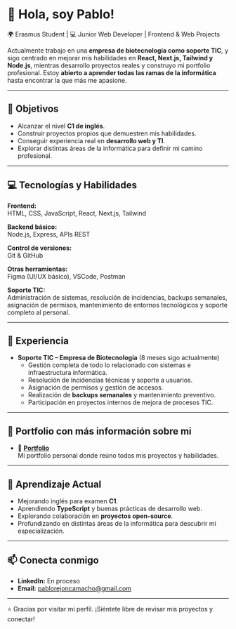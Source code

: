 # 👋 Hola, soy Pablo!

🌍 Erasmus Student | 💻 Junior Web Developer | Frontend & Web Projects  

Actualmente trabajo en una **empresa de biotecnología como soporte TIC**, y sigo centrado en mejorar mis habilidades en **React, Next.js, Tailwind y Node.js**, mientras desarrollo proyectos reales y construyo mi portfolio profesional. Estoy **abierto a aprender todas las ramas de la informática** hasta encontrar la que más me apasione.  

---

## 🚀 Objetivos

- Alcanzar el nivel **C1 de inglés**.  
- Construir proyectos propios que demuestren mis habilidades.  
- Conseguir experiencia real en **desarrollo web y TI**.  
- Explorar distintas áreas de la informática para definir mi camino profesional.

---

## 💻 Tecnologías y Habilidades

**Frontend:**  
HTML, CSS, JavaScript, React, Next.js, Tailwind  

**Backend básico:**  
Node.js, Express, APIs REST  

**Control de versiones:**  
Git & GitHub  

**Otras herramientas:**  
Figma (UI/UX básico), VSCode, Postman  

**Soporte TIC:**  
Administración de sistemas, resolución de incidencias, backups semanales, asignación de permisos, mantenimiento de entornos tecnológicos y soporte completo al personal.

---

## 💼 Experiencia

- **Soporte TIC – Empresa de Biotecnología** (8 meses sigo actualmente)  
  - Gestión completa de todo lo relacionado con sistemas e infraestructura informática.  
  - Resolución de incidencias técnicas y soporte a usuarios.  
  - Asignación de permisos y gestión de accesos.  
  - Realización de **backups semanales** y mantenimiento preventivo.  
  - Participación en proyectos internos de mejora de procesos TIC.  

---

## 📂 Portfolio con más información sobre mi

- 🔹 **[Portfolio](https://pol3105.github.io/)**  
  Mi portfolio personal donde reúno todos mis proyectos y habilidades.

---

## 🌱 Aprendizaje Actual

- Mejorando inglés para examen **C1**.  
- Aprendiendo **TypeScript** y buenas prácticas de desarrollo web.  
- Explorando colaboración en **proyectos open-source**.  
- Profundizando en distintas áreas de la informática para descubrir mi especialización.

---

## 📫 Conecta conmigo

- **LinkedIn:** En proceso  
- **Email:** pablorejoncamacho@gmail.com  

---

⭐ Gracias por visitar mi perfil. ¡Siéntete libre de revisar mis proyectos y conectar!

